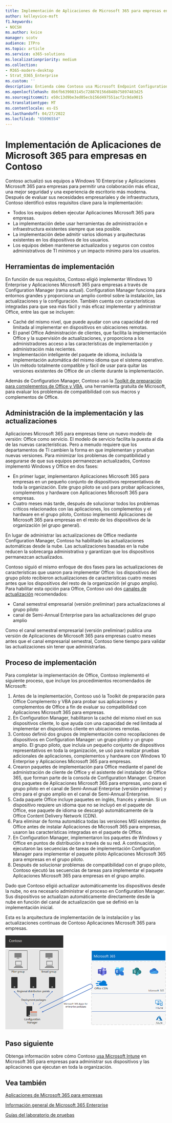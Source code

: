 ```yaml
---
title: Implementación de Aplicaciones de Microsoft 365 para empresas en Contoso
author: kelleyvice-msft
f1.keywords:
- NOCSH
ms.author: kvice
manager: scotv
audience: ITPro
ms.topic: article
ms.service: o365-solutions
ms.localizationpriority: medium
ms.collection:
- M365-modern-desktop
- Strat_O365_Enterprise
ms.custom: ''
description: Entienda cómo Contoso usa Microsoft Endpoint Configuration Manager para implementar Aplicaciones de Microsoft 365 para empresas.
ms.openlocfilehash: 8b6fb639083145c728870156d848b75897483d25
ms.sourcegitcommit: e50c13d9be3ed05ecb156d497551acf2c9da9015
ms.translationtype: MT
ms.contentlocale: es-ES
ms.lasthandoff: 04/27/2022
ms.locfileid: "65096554"
---
```

# <a name="microsoft-365-apps-for-enterprise-deployment-for-contoso"></a>Implementación de Aplicaciones de Microsoft 365 para empresas en Contoso

Contoso actualizó sus equipos a Windows 10 Enterprise y Aplicaciones Microsoft 365 para empresas para permitir una colaboración más eficaz, una mejor seguridad y una experiencia de escritorio más moderna. Después de evaluar sus necesidades empresariales y de infraestructura, Contoso identificó estos requisitos clave para la implementación:

- Todos los equipos deben ejecutar Aplicaciones Microsoft 365 para empresas.
- La implementación debe usar herramientas de administración e infraestructura existentes siempre que sea posible.
- La implementación debe admitir varios idiomas y arquitecturas existentes en los dispositivos de los usuarios.
- Los equipos deben mantenerse actualizados y seguros con costos administrativos de TI mínimos y un impacto mínimo para los usuarios.

## <a name="deployment-tools"></a>Herramientas de implementación

En función de sus requisitos, Contoso eligió implementar Windows 10 Enterprise y Aplicaciones Microsoft 365 para empresas a través de Configuration Manager (rama actual). Configuration Manager funciona para entornos grandes y proporciona un amplio control sobre la instalación, las actualizaciones y la configuración. También cuenta con características integradas para que sea más fácil y más eficaz implementar y administrar Office, entre las que se incluyen:

- Caché del mismo nivel, que puede ayudar con una capacidad de red limitada al implementar en dispositivos en ubicaciones remotas.
- El panel Office Administración de clientes, que facilita la implementación Office y la supervisión de actualizaciones, y proporciona a los administradores acceso a las características de implementación y administración más recientes.
- Implementación inteligente del paquete de idioma, incluida la implementación automática del mismo idioma que el sistema operativo.
- Un método totalmente compatible y fácil de usar para quitar las versiones existentes de Office de un cliente durante la implementación.

Además de Configuration Manager, Contoso usó la [Toolkit de preparación para complementos de Office y VBA](/deployoffice/readiness-toolkit-application-compatibility-microsoft-365-apps), una herramienta gratuita de Microsoft, para evaluar los problemas de compatibilidad con sus macros y complementos de Office.

## <a name="managing-deployment-and-updates"></a>Administración de la implementación y las actualizaciones

Aplicaciones Microsoft 365 para empresas tiene un nuevo modelo de versión: Office como servicio. El modelo de servicio facilita la puesta al día de las nuevas características. Pero a menudo requiere que los departamentos de TI cambien la forma en que implementan y prueban nuevas versiones. Para minimizar los problemas de compatibilidad y asegurarse de que sus equipos permanezcan actualizados, Contoso implementó Windows y Office en dos fases:

- En primer lugar, implementaron Aplicaciones Microsoft 365 para empresas en un pequeño conjunto de dispositivos representativos de toda la organización. Este grupo piloto se usó para probar aplicaciones, complementos y hardware con Aplicaciones Microsoft 365 para empresas.
- Cuatro meses más tarde, después de solucionar todos los problemas críticos relacionados con las aplicaciones, los complementos y el hardware en el grupo piloto, Contoso implementó Aplicaciones de Microsoft 365 para empresas en el resto de los dispositivos de la organización (el grupo general).

En lugar de administrar las actualizaciones de Office mediante Configuration Manager, Contoso ha habilitado las actualizaciones automáticas desde la nube. Las actualizaciones basadas en la nube reducen la sobrecarga administrativa y garantizan que los dispositivos permanezcan actualizados.

Contoso siguió el mismo enfoque de dos fases para las actualizaciones de características que usaron para implementar Office: los dispositivos del grupo piloto recibieron actualizaciones de características cuatro meses antes que los dispositivos del resto de la organización (el grupo amplio). Para habilitar esta opción para Office, Contoso usó dos [canales de actualización](/DeployOffice/overview-update-channels) recomendados:

- Canal semestral empresarial (versión preliminar) para actualizaciones al grupo piloto
- canal de Semi-Annual Enterprise para las actualizaciones del grupo amplio

Como el canal semestral empresarial (versión preliminar) publica una versión de Aplicaciones de Microsoft 365 para empresas cuatro meses antes que el canal empresarial semestral, Contoso tiene tiempo para validar las actualizaciones sin tener que administrarlas.

## <a name="deployment-process"></a>Proceso de implementación

Para completar la implementación de Office, Contoso implementó el siguiente proceso, que incluye los procedimientos recomendados de Microsoft:

1. Antes de la implementación, Contoso usó la Toolkit de preparación para Office Complemento y VBA para probar sus aplicaciones y complementos de Office a fin de evaluar su compatibilidad con Aplicaciones Microsoft 365 para empresas.
1. En Configuration Manager, habilitaron la caché del mismo nivel en sus dispositivos cliente, lo que ayuda con una capacidad de red limitada al implementar en dispositivos cliente en ubicaciones remotas. 
1. Contoso definió dos grupos de implementación como recopilaciones de dispositivos en Configuration Manager: un grupo piloto y un grupo amplio. El grupo piloto, que incluía un pequeño conjunto de dispositivos representativos en toda la organización, se usó para realizar pruebas adicionales de aplicaciones, complementos y hardware con Windows 10 Enterprise y Aplicaciones Microsoft 365 para empresas.
1. Crearon paquetes de implementación para Office mediante el panel de administración de cliente de Office y el asistente del instalador de Office 365, que forman parte de la consola de Configuration Manager. Crearon dos paquetes de Aplicaciones Microsoft 365 para empresas, uno para el grupo piloto en el canal de Semi-Annual Enterprise (versión preliminar) y otro para el grupo amplio en el canal de Semi-Annual Enterprise.
2. Cada paquete Office incluye paquetes en inglés, francés y alemán. Si un dispositivo requiere un idioma que no se incluyó en el paquete de Office, ese paquete de idioma se descargó automáticamente de la Office Content Delivery Network (CDN).
3. Para eliminar de forma automática todas las versiones MSI existentes de Office antes de instalar Aplicaciones de Microsoft 365 para empresas, usaron las características integradas en el paquete de Office.
4. En Configuration Manager, implementaron los paquetes de Windows y Office en puntos de distribución a través de su red. A continuación, ejecutaron las secuencias de tareas de implementación Configuration Manager para implementar el paquete piloto Aplicaciones Microsoft 365 para empresas en el grupo piloto.
5. Después de solucionar problemas de compatibilidad con el grupo piloto, Contoso ejecutó las secuencias de tareas para implementar el paquete Aplicaciones Microsoft 365 para empresas en el grupo amplio.

Dado que Contoso eligió actualizar automáticamente los dispositivos desde la nube, no era necesario administrar el proceso en Configuration Manager. Sus dispositivos se actualizan automáticamente directamente desde la nube en función del canal de actualización que se definió en la implementación inicial.

Esta es la arquitectura de implementación de la instalación y las actualizaciones continuas de Contoso Aplicaciones Microsoft 365 para empresas.

![La infraestructura de implementación de Contoso para Aplicaciones Microsoft 365 para empresas.](../media/contoso-o365pp/contoso-o365pp-fig1.png)
 
## <a name="next-step"></a>Paso siguiente

Obtenga información sobre cómo Contoso [usa Microsoft Intune](contoso-mdm.md) en Microsoft 365 para empresas para administrar sus dispositivos y las aplicaciones que ejecutan en toda la organización.

## <a name="see-also"></a>Vea también

[Aplicaciones de Microsoft 365 para empresas](/deployoffice/deployment-guide-microsoft-365-apps)

[Información general de Microsoft 365 Enterprise](microsoft-365-overview.md)

[Guías del laboratorio de pruebas](m365-enterprise-test-lab-guides.md)